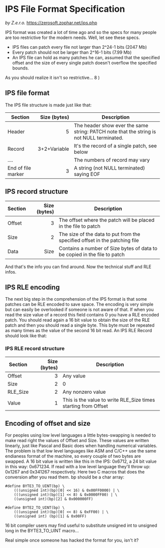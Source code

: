 # IPS File Format Specification

_by Z.e.r.o._ https://zerosoft.zophar.net/ips.php

IPS format was created a lot of time ago and so the specs for many people are
too restrictive for the modern needs. Well, let see these specs.

* IPS files can patch every file not larger than 2^24-1 bits (2047 Mb)
* Every patch should not be larger than 2^16-1 bits (7.99 Mb)
* An IPS file can hold as many patches he can, assumed that the specified offset
  and the size of every single patch doesn't overflow the specified bounds.

As you should realize it isn't so restrictive... 8 )

## IPS file format

The IPS file structure is made just like that:

| Section            | Size (bytes) | Description                                                                              |
| ------------------ | -----------: | ---------------------------------------------------------------------------------------- |
| Header             |            5 | The header show ever the same string: PATCH note that the string is not NULL terminated. |
| Record             | 3+2+Variable | It's the record of a single patch, see below                                             |
| ....               |              | The numbers of record may vary                                                           |
| End of file marker |            3 | A string (not NULL terminated) saying EOF                                                |

## IPS record structure

| Section            | Size (bytes) | Description                                                                              |
| ------------------ | -----------: | ---------------------------------------------------------------------------------------- |
| Offset             |            3 | The offset where the patch will be placed in the file to patch                           |
| Size               |            2 | The size of the data to put from the specified offset in the patching file               |
| Data               |         Size | Contains a number of Size bytes of data to be copied in the file to patch                |

And that's the info you can find around. Now the technical stuff and RLE infos.

## IPS RLE encoding

The next big step in the comprehension of the IPS format is that some patches
can be RLE encoded to save space. The encoding is very simple but can easily be
overlooked if someone is not aware of that. If when you read the size value of a
record this field contains 0 you have a RLE encoded patch. You should read again
a 16 bit value to obtain the size of the RLE patch and then you should read a
single byte. This byte must be repeated as many times as the value of the second
16 bit read. An IPS RLE Record should look like that:

### IPS RLE record structure

| Section            | Size (bytes) | Description                                                                              |
| ------------------ | -----------: | ---------------------------------------------------------------------------------------- |
| Offset             |            3 | Any value                                                                                |
| Size               |            2 | 0                                                                                        |
| RLE_Size           |            2 | Any nonzero value                                                                        |
| Value              |            1 | This is the value to write RLE_Size times starting from Offset                           |


## Encoding of offset and size

For peoples using low level languages a little bytes-swapping is needed to make
read right the values of Offset and Size. These values are written linearly,
just like Pascal and Basic does when handling numerical variables. The problem
is that low level languages like ASM and C/C++ use the same endianess format of
the machine, so every couple of two bytes are swapped. A 16 bit value is written
like this in the IPS: 0x6712, a 24 bit value in this way: 0x671234. If read with
a low level language they'll throw up: 0x1267 and 0x341267 respectively. Here
two C macros that does the conversion after you read them. bp should be a char
array:

    #define BYTE3_TO_UINT(bp) \
        (((unsigned int)(bp)[0] << 16) & 0x00FF0000) | \
        (((unsigned int)(bp)[1] << 8) & 0x0000FF00) | \
        ((unsigned int)(bp)[2] & 0x000000FF)

    #define BYTE2_TO_UINT(bp) \
        (((unsigned int)(bp)[0] << 8) & 0xFF00) | \
        ((unsigned int) (bp)[1] & 0x00FF)

16 bit compiler users may find useful to substitute unsigned int to unsigned
long in the BYTE3_TO_UINT macro...

Real simple once someone has hacked the format for you, isn't it?
